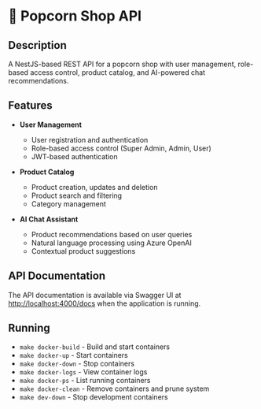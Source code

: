 <p align="center">
  <h1>🍿 Popcorn Shop API</h1>
</p>

## Description

A NestJS-based REST API for a popcorn shop with user management, role-based access control, product catalog, and AI-powered chat recommendations.

## Features

- **User Management**

  - User registration and authentication
  - Role-based access control (Super Admin, Admin, User)
  - JWT-based authentication

- **Product Catalog**

  - Product creation, updates and deletion
  - Product search and filtering
  - Category management

- **AI Chat Assistant**
  - Product recommendations based on user queries
  - Natural language processing using Azure OpenAI
  - Contextual product suggestions

## API Documentation

The API documentation is available via Swagger UI at [http://localhost:4000/docs](http://localhost:4000/docs) when the application is running.

## Running

- `make docker-build` - Build and start containers
- `make docker-up` - Start containers
- `make docker-down` - Stop containers
- `make docker-logs` - View container logs
- `make docker-ps` - List running containers
- `make docker-clean` - Remove containers and prune system
- `make dev-down` - Stop development containers
